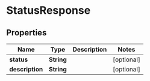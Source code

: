# StatusResponse

## Properties
Name | Type | Description | Notes
------------ | ------------- | ------------- | -------------
**status** | **String** |  |  [optional]
**description** | **String** |  |  [optional]
